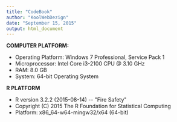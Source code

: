 ```yaml
---
title: "CodeBook"
author: "KoolWebDezign"
date: "September 15, 2015"
output: html_document
---
```


**COMPUTER PLATFORM:**

* Operating Platform: Windows 7 Professional, Service Pack 1  
* Microprocessor: Intel Core i3-2100 CPU @ 3.10 GHz  
* RAM: 8.0 GB  
* System: 64-bit Operating System  

**R PLATFORM**

* R version 3.2.2 (2015-08-14) -- "Fire Safety"  
* Copyright (C) 2015 The R Foundation for Statistical Computing  
* Platform: x86_64-w64-mingw32/x64 (64-bit)  


